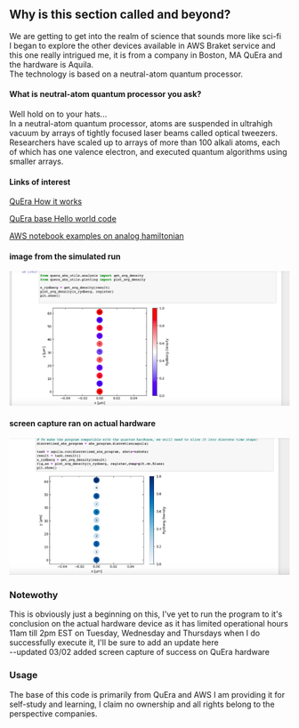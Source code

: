 ## Why is this section called and beyond?  
We are getting to get into the realm of science that sounds more like sci-fi  
I began to explore the other devices available in AWS Braket service and this one really intrigued me, it is from a company in Boston, MA QuEra and the hardware is Aquila.  
The technology is based on a neutral-atom quantum processor.  

#### What is neutral-atom quantum processor you ask?  
Well hold on to your hats...  
In a neutral-atom quantum processor, atoms are suspended in ultrahigh vacuum by arrays of tightly focused laser beams called optical tweezers. Researchers have scaled up to arrays of more than 100 alkali atoms, each of which has one valence electron, and executed quantum algorithms using smaller arrays.  

#### Links of interest  


[QuEra How it works](https://www.quera.com/neutral-atom-platform)  

[QuEra base Hello world code](https://www.quera.com/using-aquila)  

[AWS notebook examples on analog hamiltonian](https://github.com/aws/amazon-braket-examples/tree/main/examples/analog_hamiltonian_simulation)  

#### image from the simulated run  

![Screenshot](img/hamilton.png)  

#### screen capture ran on actual hardware  

![Screenshot](img/Success_on_QuEra.png)
### Notewothy   
This is obviously just a beginning on this, I've yet to run the program to it's conclusion on the actual hardware device as it has limited operational hours 11am till 2pm EST on Tuesday, Wednesday and Thursdays when I do successfully execute it, I'll be sure to add an update here  
--updated 03/02  added screen capture of success on QuEra hardware


### Usage  
The base of this code is primarily from QuEra and AWS I am providing it for self-study and learning, I claim no ownership and all rights belong to the perspective companies.
